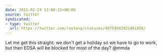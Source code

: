 ```yaml
---
date: 2011-02-24 13:08:22+00:00
source: twitter
syndicated:
- type: twitter
  url: https://twitter.com/roytang/statuses/40759943921401856/
---
```


Let me get this straight: we don't get a holiday so we have to go to work, but then EDSA will be blocked for most of the day? @mmda